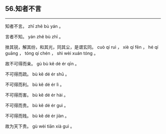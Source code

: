 ## 56.知者不言
---


<ruby><rbc><rb> 知者不言。 </rb></rbc>
  <rtc><rt> zhī  zhě  bù  yán 。</rt></rtc>
</ruby>

<ruby><rbc><rb> 言者不知。 </rb></rbc>
  <rtc><rt> yán  zhě  bù  zhī 。</rt></rtc>
</ruby>

<ruby><rbc><rb> 挫其锐，解其纷，和其光，同其尘，是谓玄同。 </rb></rbc>
  <rtc><rt> cuò  qí  ruì ， xiè  qí  fēn ， hé  qí  guāng ， tóng  qí  chén ， shì  wèi  xuán  tóng 。</rt></rtc>
</ruby>

<ruby><rbc><rb> 故不可得而亲。 </rb></rbc>
  <rtc><rt> gù  bù  kě  dé  ér  qīn 。</rt></rtc>
</ruby>

<ruby><rbc><rb> 不可得而疏。 </rb></rbc>
  <rtc><rt> bù  kě  dé  ér  shū 。</rt></rtc>
</ruby>

<ruby><rbc><rb> 不可得而利。 </rb></rbc>
  <rtc><rt> bù  kě  dé  ér  lì 。</rt></rtc>
</ruby>

<ruby><rbc><rb> 不可得而害。 </rb></rbc>
  <rtc><rt> bù  kě  dé  ér  hài 。</rt></rtc>
</ruby>

<ruby><rbc><rb> 不可得而贵。 </rb></rbc>
  <rtc><rt> bù  kě  dé  ér  guì 。</rt></rtc>
</ruby>

<ruby><rbc><rb> 不可得而贱。 </rb></rbc>
  <rtc><rt> bù  kě  dé  ér  jiàn 。</rt></rtc>
</ruby>

<ruby><rbc><rb> 故为天下贵。 </rb></rbc>
  <rtc><rt> gù  wèi  tiān  xià  guì 。</rt></rtc>
</ruby>

<ruby><rbc><rb>   </rb></rbc>
  <rtc><rt> </rt></rtc>
</ruby>


